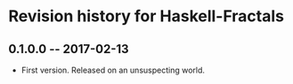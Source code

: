 # Revision history for Haskell-Fractals

## 0.1.0.0  -- 2017-02-13

* First version. Released on an unsuspecting world.
